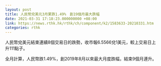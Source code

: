 ```yaml
---
layout: post
title: 人民幣兌美元3月累跌1.49%　創19個月最大跌幅
date: 2021-03-31 17:18:23.000000000 +08:00
link: https://news.rthk.hk/rthk/ch/component/k2/1583633-20210331.htm
categories: rthk
---
```


人民幣兌美元結束連續8個交易日的跌勢，收市報6.5566兌1美元，較上交易日上升111點子。

全月計算，人民幣跌1.49%，創2019年8月以來最大月度跌幅，結束9個月連升。
